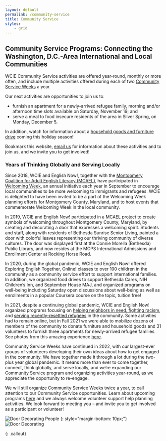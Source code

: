 ```yaml
---
layout: default
permalink: /community-service
title: Community Service
styles:
    - grid
---
```

<section markdown="1">

## Community Service Programs: Connecting the Washington, D.C.-Area International and Local Communities

WCIE Community Service activities are offered year-round, monthly or more often, and include multiple activities offered during each of two [Community Service Weeks](/community-service/community-service-weeks) a year.

Our next activities are opportunities to join us to:
- furnish an apartment for a newly-arrived refugee family, morning and/or afternoon time slots available on Saturday, November 19; and
- serve a meal to food insecure residents of the area in Silver Spring, on Monday, December 5.

In addition, watch for information about a [household goods and furniture drive](/community-service/household-goods-and-furniture-drive) coming this holiday season!

Bookmark this website, [email us](mailto:communityservice@washingtoncie.org) for information about these activities and to join us, and we invite you to get involved!

### Years of Thinking Globally and Serving Locally

Since 2018, WCIE and English Now!, together with the [Montgomery Coalition for Adult English Literacy (MCAEL)](http://mcael.org/), have participated in [Welcoming Week](http://welcomingweek.org/), an annual initiative each year in September to encourage local communities to be more welcoming to immigrants and refugees. WCIE is delighted to have been invited to be a part of the Welcoming Week planning efforts for Montgomery County, Maryland, and to host events that commemorate Welcoming Week in the local community.

In 2019, WCIE and English Now! participated in a MCAEL project to create symbols of welcoming throughout Montgomery County, Maryland, by creating and decorating a door that expresses a welcoming spirit. Students and staff, along with residents of Bethesda Sunrise Senior Living, painted a door with colorful leaves representing our thriving community of diverse cultures. The door was displayed first at the Connie Morella (Bethesda) Public Library, and now resides at the MCPS International Admissions and Enrollment Center at Rocking Horse Road.

In 2020, during the global pandemic, WCIE and English Now! offered Exploring English Together, Online! classes to over 100 children in the community as a community service effort to support international families. In addition, we organized food drives to support Bethesda Cares, NIH Children’s Inn, and September House MAJ, and organized programs on well-being including Saturday open discussions about well-being as well as enrollments in a popular Coursera course on the topic, tuition free!

In 2021, despite a continuing global pandemic, WCIE and English Now! organized programs focusing on [helping neighbors in need, fighting racism](/community-service/household-goods-and-food-drive), and [serving recently-resettled refugees](/community-service/refugee-resettlement) in the community. Some activities had to remain online, but in Fall 2021 we were able to mobilize dozens of members of the community to donate furniture and household goods and 31 volunteers to furnish three apartments for newly-arrived refugee families. See photos from this amazing experience [here](https://www.flickr.com/photos/englishnow/sets/72157720038146891/).

Community Service Weeks have continued in 2022, with our largest-ever groups of volunteers developing their own ideas about how to get engaged in the community. We have together made it through a lot during the two-plus year global pandemic. It means more than ever to come together, connect, think globally, and serve locally, and we’re expanding our Community Service program and organizing activities year-round, as we appreciate the opportunity to re-engage.

We will still organize Community Service Weeks twice a year, to call attention to our Community Service opportunities. Learn about upcoming programs [here](/community-service/community-service-weeks) and we always welcome volunteer support help planning activities. We look forward to meeting you – and invite you to get involved as a participant or volunteer!

</section>

<div markdown="1">

![Door Decorating People](/assets/images/community-service-and-ssl/door-decoration-people.png "Door Decorating People")
{: style="margin-bottom: 10px;"}
![Door Decorating](/assets/images/community-service-and-ssl/door-decoration.png "Door Decorating")
</div>
{: .callout}
